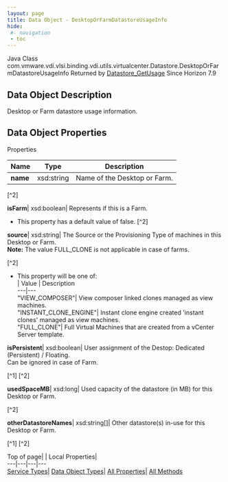```yaml
---
layout: page
title: Data Object - DesktopOrFarmDatastoreUsageInfo
hide:
 #- navigation
 - toc
---
```






Java Class
    com.vmware.vdi.vlsi.binding.vdi.utils.virtualcenter.Datastore.DesktopOrFarmDatastoreUsageInfo
Returned by
     [Datastore_GetUsage](vdi.utils.virtualcenter.Datastore.md#getUsage)
Since 
    Horizon 7.9

## Data Object Description 

Desktop or Farm datastore usage information. 

## Data Object Properties

Properties

Name |  Type |  Description   
---|---|---  
**name**|  xsd:string|  Name of the Desktop or Farm.   


[^2]

  
**isFarm**|  xsd:boolean|  Represents if this is a Farm.   


  * This property has a default value of false.
[^2]

  
**source**|  xsd:string|  The Source or the Provisioning Type of machines in this Desktop or Farm.   
**Note:** The value FULL_CLONE is not applicable in case of farms.   


[^2]
  * This property will be one of:  
|  Value |  Description   
---|---  
"VIEW_COMPOSER"| View composer linked clones managed as view machines.  
"INSTANT_CLONE_ENGINE"| Instant clone engine created 'instant clones' managed as view machines.  
"FULL_CLONE"| Full Virtual Machines that are created from a vCenter Server template.  

  
**isPersistent**|  xsd:boolean|  User assignment of the Destop: Dedicated (Persistent) / Floating.   
Can be ignored in case of Farm.   


[^1]
[^2]

  
**usedSpaceMB**|  xsd:long|  Used capacity of the datastore (in MB) for this Desktop or Farm.   


[^2]

  
**otherDatastoreNames**|  xsd:string[]|  Other datastore(s) in-use for this Desktop or Farm.   


[^1]
[^2]

  
  
  
Top of page| | Local Properties|   
---|---|---|---  
[Service Types](index-mo_types.md)| [Data Object Types](index-do_types.md)| [All Properties](index-properties.md)| [All Methods](index-methods.md)  
  
  

